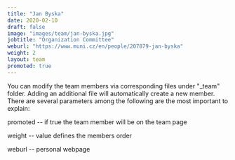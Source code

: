 ```yaml
---
title: "Jan Byska"
date: 2020-02-10
draft: false
image: "images/team/jan-byska.jpg"
jobtitle: "Organization Committee"
weburl: "https://www.muni.cz/en/people/207879-jan-byska"
weight: 2
layout: team
promoted: true
---
```


You can modify the team members via corresponding files under "_team" folder. Adding an additional file will automatically create a new member. There are several parameters among the following are the most important to explain: 

promoted -- if true the team member will be on the team page

weight -- value defines the members order

weburl -- personal webpage



